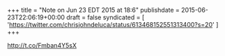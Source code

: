 +++
title = "Note on Jun 23 EDT 2015 at 18:6"
publishdate = 2015-06-23T22:06:19+00:00
draft = false
syndicated = [ 'https://twitter.com/chrisjohndeluca/status/613468152551313400?s=20' ]
+++

http://t.co/Fmban4Y5sX
